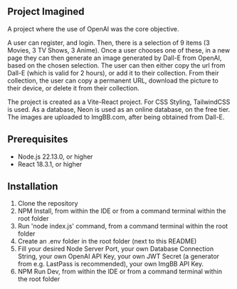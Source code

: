 ## Project Imagined
A project where the use of OpenAI was the core objective.

A user can register, and login.
Then, there is a selection of 9 items (3 Movies, 3 TV Shows, 3 Anime).
Once a user chooses one of these, in a new page they can then generate an image generated by Dall-E from OpenAI, based on the chosen selection.
The user can then either copy the url from Dall-E (which is valid for 2 hours), or add it to their collection.
From their collection, the user can copy a permanent URL, download the picture to their device, or delete it from their collection.

The project is created as a Vite-React project. For CSS Styling, TailwindCSS is used. As a database, Neon is used as an online database, on the free tier. The images are uploaded to ImgBB.com, after being obtained from Dall-E.


## Prerequisites
- Node.js 22.13.0, or higher
- React 18.3.1, or higher

## Installation
1. Clone the repository
2. NPM Install, from within the IDE or from a command terminal within the root folder
3. Run 'node index.js' command, from a command terminal within the root folder
4. Create an .env folder in the root folder (next to this README)
5. Fill your desired Node Server Port, your own Database Connection String, your own OpenAI API Key, your own JWT Secret (a generator from e.g. LastPass is recommended), your own ImgBB API Key.
6. NPM Run Dev, from within the IDE or from a command terminal within the root folder
